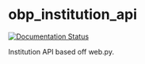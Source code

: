 # obp_institution_api
[![Documentation Status](https://readthedocs.org/projects/obp-institution-api/badge/?version=latest)](https://obp-institution-api.readthedocs.io/en/latest/?badge=latest)

Institution API based off web.py.
